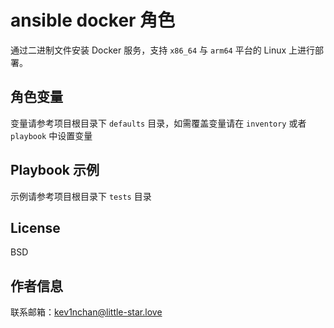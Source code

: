 ansible docker 角色
=========

通过二进制文件安装 Docker 服务，支持 `x86_64` 与 `arm64` 平台的 Linux 上进行部署。

角色变量
--------------

变量请参考项目根目录下 `defaults` 目录，如需覆盖变量请在 `inventory` 或者 `playbook` 中设置变量

Playbook 示例
----------------

示例请参考项目根目录下 `tests` 目录

License
-------

BSD

作者信息
------------------

联系邮箱：<a href="mailto:kev1nchan@little-star.love">kev1nchan@little-star.love</a>
